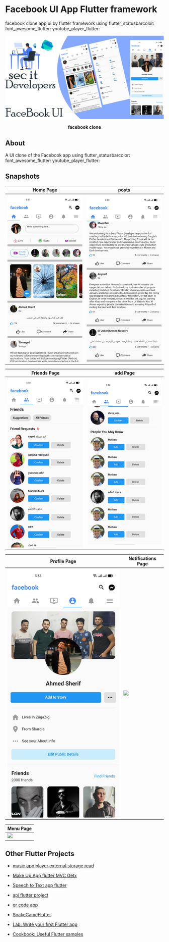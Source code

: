 # Facebook UI App Flutter framework

facebook clone app ui by flutter framework using
  flutter_statusbarcolor:
  font_awesome_flutter:
  youtube_player_flutter:



<p><img src="snapshot/facebook.png" /></p>
<p align="center"><b>facebook clone</b></p>




## About
A UI clone of the Facebook app using
  flutter_statusbarcolor:
  font_awesome_flutter:
  youtube_player_flutter:

## Snapshots

| Home Page | posts  |
|------|-------|
|<img src="snapshot/home.jpg" width="400">|<img src="snapshot/posts.jpg" width="400">|

| Friends Page | add Page |
|------|-------|
|<img src="snapshot/confirm.jpg" width="400">|<img src="snapshot/addfr.jpg" width="400">|

| Profile Page | Notifications Page |
|------|-------|
|<img src="snapshot/progile.jpg" width="400">|<img src="snapshots/note.jpg" width="400">|

| Menu Page |
|------|
|<img src="snapshots/setting.jpg" width="400">
## Other Flutter Projects
- [music app player external storage read](https://github.com/itsherifAhmed/Music-Player-Read-external-Storage-Flutter-app)
- [Make Up App flutter MVC Getx](https://github.com/itsherifAhmed/MakeUp-App)
- [Speech to Text app flutter](https://github.com/itsherifAhmed/Speech-to-text-app)
- [api flutter project](https://github.com/itsherifAhmed/apiFlutter-Project)
- [qr code app](https://github.com/itsherifAhmed/qr-barcode)
- [SnakeGameFlutter](https://www.github.com/ahmedgulabkhan/SnakeGameFlutter)


- [Lab: Write your first Flutter app](https://github.com/itsherifAhmed)
- [Cookbook: Useful Flutter samples](https://github.com/itsherifAhmed/Music-Player-Read-external-Storage-Flutter-app)

